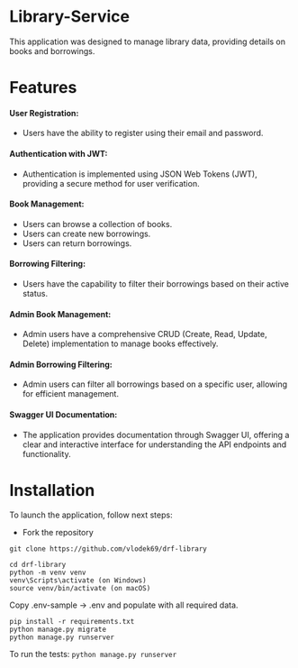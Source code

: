 # Library-Service

This application was designed to manage library data, providing details on books and borrowings.

# Features
#### User Registration:
- Users have the ability to register using their email and password.
#### Authentication with JWT:
- Authentication is implemented using JSON Web Tokens (JWT), providing a secure method for user verification.
#### Book Management:

- Users can browse a collection of books.
- Users can create new borrowings.
- Users can return borrowings.
#### Borrowing Filtering:

- Users have the capability to filter their borrowings based on their active status.
#### Admin Book Management:

- Admin users have a comprehensive CRUD (Create, Read, Update, Delete) implementation to manage books effectively.
#### Admin Borrowing Filtering:

- Admin users can filter all borrowings based on a specific user, allowing for efficient management.
#### Swagger UI Documentation:

- The application provides documentation through Swagger UI, offering a clear and interactive interface for understanding the API endpoints and functionality.

# Installation

To launch the application, follow next steps:

- Fork the repository

```shell
git clone https://github.com/vlodek69/drf-library
```

```
cd drf-library
python -m venv venv
venv\Scripts\activate (on Windows)
source venv/bin/activate (on macOS)
```

Copy .env-sample -> .env and populate with all required data.

```shell
pip install -r requirements.txt
python manage.py migrate
python manage.py runserver
```
To run the tests: ``python manage.py runserver``
